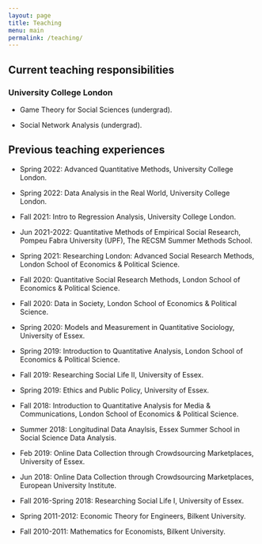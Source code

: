 ```yaml
---
layout: page
title: Teaching
menu: main
permalink: /teaching/
---
```


## Current teaching responsibilities 

### University College London

- Game Theory for Social Sciences (undergrad).

- Social Network Analysis (undergrad). 

## Previous teaching experiences

- Spring 2022: Advanced Quantitative Methods, University College London.

- Spring 2022: Data Analysis in the Real World, University College London.

- Fall 2021: Intro to Regression Analysis, University College London.

- Jun 2021-2022: Quantitative Methods of Empirical Social Research, Pompeu Fabra University (UPF), The RECSM Summer
Methods School.

- Spring 2021: Researching London: Advanced Social Research Methods, London School of Economics & Political Science.

- Fall 2020: Quantitative Social Research Methods, London School of Economics & Political Science.

- Fall 2020: Data in Society, London School of Economics & Political Science.

- Spring 2020: Models and Measurement in Quantitative Sociology, University of Essex.

- Spring 2019: Introduction to Quantitative Analysis, London School of Economics & Political Science.

- Fall 2019: Researching Social Life II, University of Essex.

- Spring 2019: Ethics and Public Policy, University of Essex.

- Fall 2018: Introduction to Quantitative Analysis for Media & Communications, London School of Economics & Political Science.

- Summer 2018: Longitudinal Data Anaylsis, Essex Summer School in Social Science Data Analysis.

- Feb 2019: Online Data Collection through Crowdsourcing Marketplaces, University of Essex.

- Jun 2018: Online Data Collection through Crowdsourcing Marketplaces, European University Institute. 

- Fall 2016-Spring 2018: Researching Social Life I, University of Essex.

- Spring 2011-2012: Economic Theory for Engineers, Bilkent University.

- Fall 2010-2011: Mathematics for Economists, Bilkent University.
